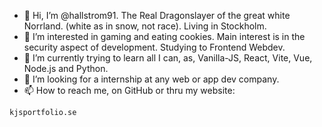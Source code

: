 
- 👋 Hi, I’m @hallstrom91. The Real Dragonslayer of the great white Norrland. (white as in snow, not race). Living in Stockholm.
- 👀 I’m interested in gaming and eating cookies. Main interest is in the security aspect of development. Studying to Frontend Webdev.
- 🌱 I’m currently trying to learn all I can, as, Vanilla-JS, React, Vite, Vue, Node.js and Python.
- 💞️ I’m looking for a internship at any web or app dev company.
- 📫 How to reach me, on GitHub or thru my website:
```
kjsportfolio.se
```
<!---
hallstrom91/hallstrom91 is a ✨ special ✨ repository because its `README.md` (this file) appears on your GitHub profile.
You can click the Preview link to take a look at your changes.
--->
